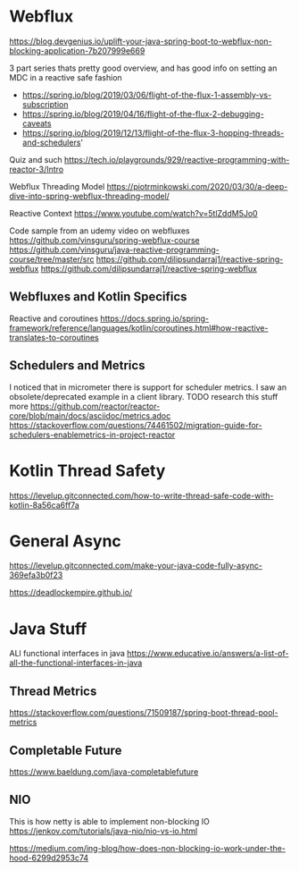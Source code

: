 # Webflux
https://blog.devgenius.io/uplift-your-java-spring-boot-to-webflux-non-blocking-application-7b207999e669

3 part series thats pretty good overview, and has good info on setting an MDC in a reactive safe fashion
* https://spring.io/blog/2019/03/06/flight-of-the-flux-1-assembly-vs-subscription
* https://spring.io/blog/2019/04/16/flight-of-the-flux-2-debugging-caveats
* https://spring.io/blog/2019/12/13/flight-of-the-flux-3-hopping-threads-and-schedulers'

Quiz and such
https://tech.io/playgrounds/929/reactive-programming-with-reactor-3/Intro

Webflux Threading Model
https://piotrminkowski.com/2020/03/30/a-deep-dive-into-spring-webflux-threading-model/

Reactive Context
https://www.youtube.com/watch?v=5tlZddM5Jo0

Code sample from an udemy video on webfluxes
https://github.com/vinsguru/spring-webflux-course
https://github.com/vinsguru/java-reactive-programming-course/tree/master/src
https://github.com/dilipsundarraj1/reactive-spring-webflux
https://github.com/dilipsundarraj1/reactive-spring-webflux

## Webfluxes and Kotlin Specifics
Reactive and coroutines
https://docs.spring.io/spring-framework/reference/languages/kotlin/coroutines.html#how-reactive-translates-to-coroutines

## Schedulers and Metrics
I noticed that in micrometer there is support for scheduler metrics.  I saw an obsolete/deprecated example in a client library.  TODO research this stuff more
https://github.com/reactor/reactor-core/blob/main/docs/asciidoc/metrics.adoc
https://stackoverflow.com/questions/74461502/migration-guide-for-schedulers-enablemetrics-in-project-reactor

# Kotlin Thread Safety
https://levelup.gitconnected.com/how-to-write-thread-safe-code-with-kotlin-8a56ca6ff7a

# General Async
https://levelup.gitconnected.com/make-your-java-code-fully-async-369efa3b0f23

https://deadlockempire.github.io/

# Java Stuff
ALl functional interfaces in java
https://www.educative.io/answers/a-list-of-all-the-functional-interfaces-in-java

## Thread Metrics
https://stackoverflow.com/questions/71509187/spring-boot-thread-pool-metrics

## Completable Future
https://www.baeldung.com/java-completablefuture

## NIO
This is how netty is able to implement non-blocking IO
https://jenkov.com/tutorials/java-nio/nio-vs-io.html

https://medium.com/ing-blog/how-does-non-blocking-io-work-under-the-hood-6299d2953c74

